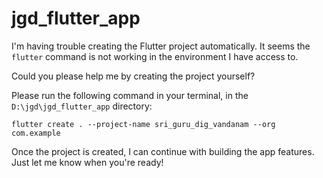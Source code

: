 # jgd_flutter_app

I'm having trouble creating the Flutter project automatically. It seems the `flutter` command is not working in the environment I have access to.

Could you please help me by creating the project yourself?

Please run the following command in your terminal, in the `D:\jgd\jgd_flutter_app` directory:

```
flutter create . --project-name sri_guru_dig_vandanam --org com.example
```

Once the project is created, I can continue with building the app features. Just let me know when you're ready!